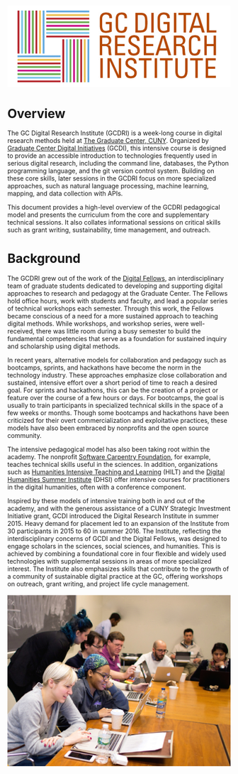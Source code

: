 ![GCDRI logo](gcdri_logo_white.png)

# Overview

The GC Digital Research Institute (GCDRI) is a week-long course in digital research methods held at [The Graduate Center, CUNY](https://www.gc.cuny.edu/Home). Organized by [Graduate Center Digital Initiatives](https://gcdi.commons.gc.cuny.edu/) (GCDI), this intensive course is designed to provide an accessible introduction to technologies frequently used in serious digital research, including the command line, databases, the Python programming language, and the git version control system. Building on these core skills, later sessions in the GCDRI focus on more specialized approaches, such as natural language processing, machine learning, mapping, and data collection with APIs.

This document provides a high-level overview of the GCDRI pedagogical model and presents the curriculum from the core and supplementary technical sessions. It also collates informational sessions on critical skills such as grant writing, sustainability, time management, and outreach.


# Background

The GCDRI grew out of the work of the [Digital Fellows](https://digitalfellows.commons.gc.cuny.edu/), an interdisciplinary team of graduate students dedicated to developing and supporting digital approaches to research and pedagogy at the Graduate Center. The Fellows hold office hours, work with students and faculty, and lead a popular series of technical workshops each semester. Through this work, the Fellows became conscious of a need for a more sustained approach to teaching digital methods. While workshops, and workshop series, were well-received, there was little room during a busy semester to build the fundamental competencies that serve as a foundation for sustained inquiry and scholarship using digital methods. 

In recent years, alternative models for collaboration and pedagogy such as bootcamps, sprints, and hackathons have become the norm in the technology industry. These approaches emphasize close collaboration and sustained, intensive effort over a short period of time to reach a desired goal. For sprints and hackathons, this can be the creation of a project or feature over the course of a few hours or days. For bootcamps, the goal is usually to train participants in specialized technical skills in the space of a few weeks or months. Though some bootcamps and hackathons have been criticized for their overt commercialization and exploitative practices, these models have also been embraced by nonprofits and the open source community. 

The intensive pedagogical model has also been taking root within the academy. The nonprofit [Software Carpentry Foundation](http://software-carpentry.org/scf/), for example, teaches technical skills useful in the sciences. In addition, organizations such as [Humanities Intensive Teaching and Learning](http://www.dhtraining.org/hilt/) (HILT) and the [Digital Humanities Summer Institute](http://www.dhsi.org/) (DHSI) offer intensive courses for practitioners in the digital humanities, often with a conference component.

Inspired by these models of intensive training both in and out of the academy, and with the generous assistance of a CUNY Strategic Investment Initiative grant, GCDI introduced the Digital Research Institute in summer 2015. Heavy demand for placement led to an expansion of the Institute from 30 participants in 2015 to 60 in summer 2016. The Institute, reflecting the interdisciplinary concerns of GCDI and the Digital Fellows, was designed to engage scholars in the sciences, social sciences, and  humanities. This is achieved by combining a foundational core in four flexible and widely used technologies with supplemental sessions in areas of more specialized interest. The Institute also emphasizes skills that contribute to the growth of a community of sustainable digital practice at the GC, offering workshops on outreach, grant writing, and project life cycle management. 
<br><br>
![people at the first GCDRI working on laptops](COVER.jpg)
